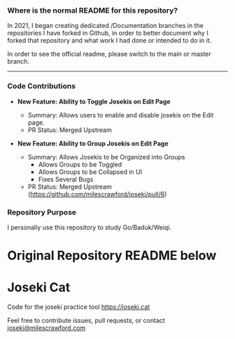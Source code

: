 ### Where is the normal README for this repository?

In 2021, I began creating dedicated /Documentation branches in the repositories I have forked in Github, in order to better document why I forked that repository and what work I had done or intended to do in it.

In order to see the official readme, please switch to the main or master branch.

-----

### Code Contributions

- **New Feature: Ability to Toggle Josekis on Edit Page**
  - Summary: Allows users to enable and disable josekis on the Edit page.
  - PR Status: Merged Upstream

- **New Feature: Ability to Group Josekis on Edit Page**
  - Summary: Allows Josekis to be Organized into Groups
    - Allows Groups to be Toggled
    - Allows Groups to be Collapsed in UI
    - Fixes Several Bugs
  - PR Status: Merged Upstream (https://github.com/milescrawford/joseki/pull/6)

### Repository Purpose

I personally use this repository to study Go/Baduk/Weiqi.

# Original Repository README below

# Joseki Cat

Code for the joseki practice tool https://joseki.cat

Feel free to contribute issues, pull requests, or contact joseki@milescrawford.com

